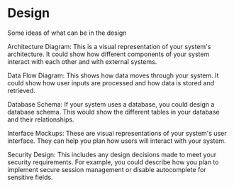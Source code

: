 <h1> Design </h1>

Some ideas of what can be in the design 

Architecture Diagram: This is a visual representation of your system's architecture. It could show how different components of your system interact with each other and with external systems.

Data Flow Diagram: This shows how data moves through your system. It could show how user inputs are processed and how data is stored and retrieved.

Database Schema: If your system uses a database, you could design a database schema. This would show the different tables in your database and their relationships.

Interface Mockups: These are visual representations of your system's user interface. They can help you plan how users will interact with your system.

Security Design: This includes any design decisions made to meet your security requirements. For example, you could describe how you plan to implement secure session management or disable autocomplete for sensitive fields.